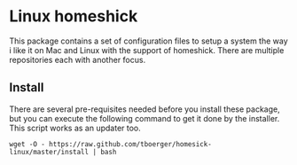 Linux homeshick
===============

This package contains a set of configuration files to setup a system the
way i like it on Mac and Linux with the support of homeshick. There are 
multiple repositories each with another focus.

Install
-------

There are several pre-requisites needed before you install these package,
but you can execute the following command to get it done by the installer.
This script works as an updater too.

    wget -O - https://raw.github.com/tboerger/homesick-linux/master/install | bash
